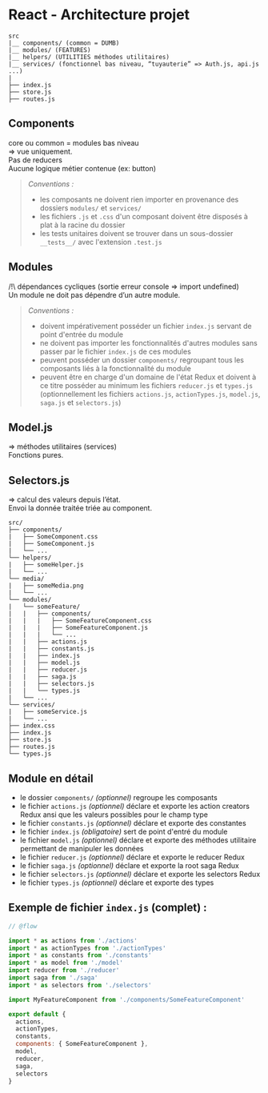 # React - Architecture projet

```
src  
|__ components/ (common = DUMB)  
|__ modules/ (FEATURES)  
|__ helpers/ (UTILITIES méthodes utilitaires)  
|__ services/ (fonctionnel bas niveau, “tuyauterie” => Auth.js, api.js ...)
|
├── index.js
├── store.js
├── routes.js   
```

## Components
core ou common = modules bas niveau  
=> vue uniquement.  
Pas de reducers  
Aucune logique métier contenue (ex: button)
>_Conventions :_
>* les composants ne doivent rien importer en provenance des dossiers `modules/` et `services/`
>* les fichiers `.js` et `.css` d'un composant doivent être disposés à plat à la racine du dossier
>* les tests unitaires doivent se trouver dans un sous-dossier `__tests__/` avec l'extension `.test.js`

## Modules
/!\ dépendances cycliques (sortie erreur console => import undefined)  
Un module ne doit pas dépendre d’un autre module.
>_Conventions :_
>* doivent impérativement posséder un fichier `index.js` servant de point d'entrée du module
>* ne doivent pas importer les fonctionnalités d'autres modules sans passer par le fichier `index.js` de ces modules
>* peuvent posséder un dossier `components/` regroupant tous les composants liés à la fonctionnalité du module
>* peuvent être en charge d'un domaine de l'état Redux et doivent à ce titre posséder au minimum les fichiers `reducer.js` et `types.js` (optionnellement  les fichiers `actions.js`, `actionTypes.js`, `model.js`, `saga.js` et `selectors.js`)

## Model.js
=> méthodes utilitaires (services)   
Fonctions pures.

## Selectors.js
=> calcul des valeurs depuis l’état.  
Envoi la donnée traitée triée au component.

```
src/
├── components/
|   ├── SomeComponent.css
|   ├── SomeComponent.js
|   └── ...
└── helpers/
|   ├── someHelper.js
|   └── ...
└── media/
|   ├── someMedia.png
|   └── ...
└── modules/ 
|   └── someFeature/
|   |   ├── components/
|   |   |   ├── SomeFeatureComponent.css
|   |   |   ├── SomeFeatureComponent.js
|   |   |   └── ...
|   |   ├── actions.js
|   |   ├── constants.js
|   |   ├── index.js
|   |   ├── model.js
|   |   ├── reducer.js
|   |   ├── saga.js
|   |   ├── selectors.js
|   |   └── types.js
|   └── ...
└── services/
|   ├── someService.js
|   └── ...
├── index.css
├── index.js
├── store.js
├── routes.js
└── types.js
```

## Module en détail

* le dossier `components/` _(optionnel)_ regroupe les composants
* le fichier `actions.js` _(optionnel)_ déclare et exporte les action creators Redux ansi que les valeurs possibles pour le  champ type
* le fichier `constants.js` _(optionnel)_ déclare et exporte des constantes
* le fichier `index.js` _(obligatoire)_ sert de point d'entré du module
* le fichier `model.js` _(optionnel)_ déclare et exporte des méthodes utilitaire permettant de manipuler les données
* le fichier `reducer.js` _(optionnel)_ déclare et exporte le reducer  Redux
* le fichier `saga.js` _(optionnel)_ déclare et exporte la root saga Redux
* le fichier `selectors.js` _(optionnel)_ déclare et exporte les selectors Redux
* le fichier `types.js` _(optionnel)_ déclare et exporte des types

## Exemple de fichier `index.js` (complet) :

```jsx
// @flow

import * as actions from './actions'
import * as actionTypes from './actionTypes'
import * as constants from './constants'
import * as model from './model'
import reducer from './reducer'
import saga from './saga'
import * as selectors from './selectors'

import MyFeatureComponent from './components/SomeFeatureComponent'

export default {
  actions,
  actionTypes,
  constants,
  components: { SomeFeatureComponent },
  model,
  reducer,
  saga,
  selectors
}
```